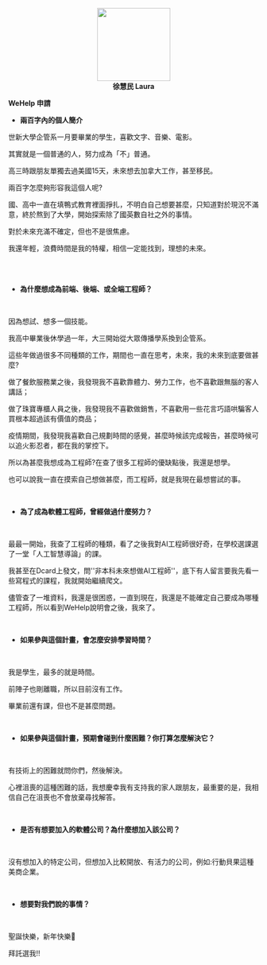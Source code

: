 <html>
<head>
</head>
<body>
<p style="text-align: center;"><strong><img style="display: block; margin-left: auto; margin-right: auto;" src="https://avatars.githubusercontent.com/u/95296454?v=4" alt="" width="147" height="147" /> 徐慧民 Laura</strong></p>
<p><strong>WeHelp 申請</strong></p>
<ul>
<li aria-level="1"><strong>兩百字內的個人簡介</strong></li>
</ul>
<p><span style="font-weight: 400;">世新大學企管系一月要畢業的學生，喜歡文字、音樂、電影。</span></p>
<p><span style="font-weight: 400;">其實就是一個普通的人，努力成為「不」普通。</span></p>
<p><span style="font-weight: 400;">高三時跟朋友單獨去過美國15天，未來想去加拿大工作，甚至移民。</span></p>
<p><span style="font-weight: 400;">兩百字怎麼夠形容我這個人呢?</span></p>
<p><span style="font-weight: 400;">國、高中一直在填鴨式教育裡面掙扎，不明白自己想要甚麼，只知道對於現況不滿意，終於熬到了大學，開始探索除了國英數自社之外的事情。</span></p>
<p><span style="font-weight: 400;">對於未來充滿不確定，但也不是很焦慮。</span></p>
<p><span style="font-weight: 400;">我還年輕，浪費時間是我的特權，相信一定能找到，理想的未來。</span></p>
<p><br /><br /></p>
<ul>
<li aria-level="1"><strong>為什麼想成為前端、後端、或全端工程師？</strong></li>
</ul>
<p>&nbsp;</p>
<p><span style="font-weight: 400;">因為想試、想多一個技能。</span></p>
<p><span style="font-weight: 400;">我高中畢業後休學過一年，大三開始從大眾傳播學系換到企管系。</span></p>
<p><span style="font-weight: 400;">這些年做過很多不同種類的工作，期間也一直在思考，未來，我的未來到底要做甚麼?</span></p>
<p><span style="font-weight: 400;">做了餐飲服務業之後，我發現我不喜歡靠體力、勞力工作，也不喜歡跟無腦的客人講話；</span></p>
<p><span style="font-weight: 400;">做了珠寶專櫃人員之後，我發現我不喜歡做銷售，不喜歡用一些花言巧語哄騙客人買根本超過該有價值的商品；</span></p>
<p><span style="font-weight: 400;">疫情期間，我發現我喜歡自己規劃時間的感覺，甚麼時候該完成報告，甚麼時候可以追火影忍者，都在我的掌控下。</span></p>
<p><span style="font-weight: 400;">所以為甚麼我想成為工程師?在查了很多工程師的優缺點後，我還是想學。</span></p>
<p><span style="font-weight: 400;">也可以說我一直在摸索自己想做甚麼，而工程師，就是我現在最想嘗試的事。</span></p>
<p>&nbsp;</p>
<ul>
<li aria-level="1"><strong>為了成為軟體工程師，曾經做過什麼努力？</strong></li>
</ul>
<p>&nbsp;</p>
<p><span style="font-weight: 400;">最最一開始，我查了工程師的種類，看了之後我對AI工程師很好奇，在學校選課選了一堂「人工智慧導論」的課。</span></p>
<p><span style="font-weight: 400;">我甚至在Dcard上發文，問''非本科未來想做AI工程師''，底下有人留言要我先看一些寫程式的課程，我就開始繼續爬文。</span></p>
<p><span style="font-weight: 400;">儘管查了一堆資料，我還是很困惑，一直到現在，我還是不能確定自己要成為哪種工程師，所以看到WeHelp說明會之後，我來了。</span></p>
<p>&nbsp;</p>
<ul>
<li aria-level="1"><strong>如果參與這個計畫，會怎麼安排學習時間？</strong></li>
</ul>
<p>&nbsp;</p>
<p><span style="font-weight: 400;">我是學生，最多的就是時間。</span></p>
<p><span style="font-weight: 400;">前陣子也剛離職，所以目前沒有工作。</span></p>
<p><span style="font-weight: 400;">畢業前還有課，但也不是甚麼問題。</span></p>
<p>&nbsp;</p>
<ul>
<li aria-level="1"><strong>如果參與這個計畫，預期會碰到什麼困難？你打算怎麼解決它？</strong></li>
</ul>
<p>&nbsp;</p>
<p><span style="font-weight: 400;">有技術上的困難就問你們，然後解決。</span></p>
<p><span style="font-weight: 400;">心裡沮喪的這種困難的話，我想慶幸我有支持我的家人跟朋友，最重要的是，我相信自己在沮喪也不會放棄尋找解答。</span></p>
<p>&nbsp;</p>
<ul>
<li aria-level="1"><strong>是否有想要加入的軟體公司？為什麼想加入該公司？</strong></li>
</ul>
<p>&nbsp;</p>
<p><span style="font-weight: 400;">沒有想加入的特定公司，但想加入比較開放、有活力的公司，例如:行動貝果這種美商企業。</span></p>
<p>&nbsp;</p>
<ul>
<li aria-level="1"><strong>想要對我們說的事情？</strong></li>
</ul>
<p>&nbsp;</p>
<p><span style="font-weight: 400;">聖誕快樂，新年快樂🎅</span></p>
<p><span style="font-weight: 400;">拜託選我!!</span></p>
